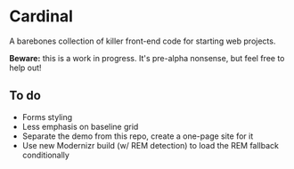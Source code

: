 Cardinal
========

A barebones collection of killer front-end code for starting web projects.

**Beware:** this is a work in progress. It's pre-alpha nonsense, but feel free to help out!

## To do

- Forms styling
- Less emphasis on baseline grid
- Separate the demo from this repo, create a one-page site for it
- Use new Modernizr build (w/ REM detection) to load the REM fallback conditionally